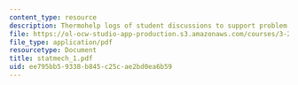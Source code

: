 ```yaml
---
content_type: resource
description: Thermohelp logs of student discussions to support problem sets.
file: https://ol-ocw-studio-app-production.s3.amazonaws.com/courses/3-20-materials-at-equilibrium-sma-5111-fall-2003/ee795bb59338b845c25cae2bd0ea6b59_statmech_1.pdf
file_type: application/pdf
resourcetype: Document
title: statmech_1.pdf
uid: ee795bb5-9338-b845-c25c-ae2bd0ea6b59
---
```


